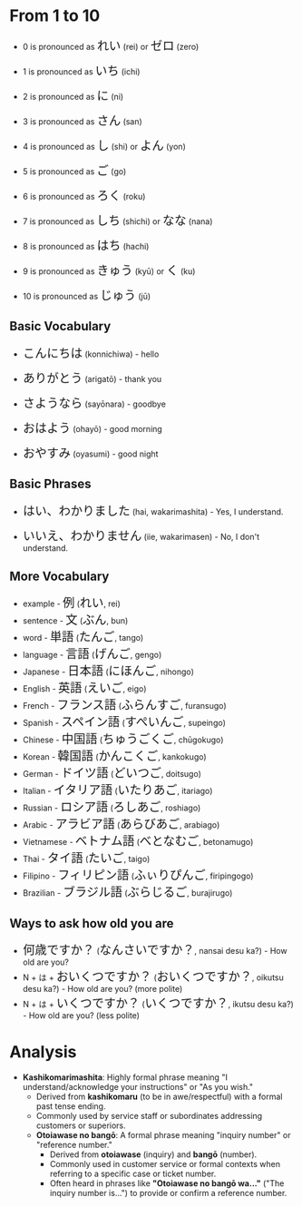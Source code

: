 # From 1 to 10

- 0 is pronounced as <span style="font-size: 1.5em;">れい</span> (rei) or
  <span style="font-size: 1.5em;">ゼロ</span> (zero)

- 1 is pronounced as <span style="font-size: 1.5em;">いち</span> (ichi)

- 2 is pronounced as <span style="font-size: 1.5em;">に</span> (ni)

- 3 is pronounced as <span style="font-size: 1.5em;">さん</span> (san)

- 4 is pronounced as <span style="font-size: 1.5em;">し</span> (shi) or
  <span style="font-size: 1.5em;">よん</span> (yon)

- 5 is pronounced as <span style="font-size: 1.5em;">ご</span> (go)

- 6 is pronounced as <span style="font-size: 1.5em;">ろく</span> (roku)

- 7 is pronounced as <span style="font-size: 1.5em;">しち</span> (shichi) or
  <span style="font-size: 1.5em;">なな</span> (nana)

- 8 is pronounced as <span style="font-size: 1.5em;">はち</span> (hachi)

- 9 is pronounced as <span style="font-size: 1.5em;">きゅう</span> (kyū) or
  <span style="font-size: 1.5em;">く</span> (ku)

- 10 is pronounced as <span style="font-size: 1.5em;">じゅう</span> (jū)

## Basic Vocabulary

- <span style="font-size: 1.5em;">こんにちは</span> (konnichiwa) - hello

- <span style="font-size: 1.5em;">ありがとう</span> (arigatō) - thank you

- <span style="font-size: 1.5em;">さようなら</span> (sayōnara) - goodbye

- <span style="font-size: 1.5em;">おはよう</span> (ohayō) - good morning

- <span style="font-size: 1.5em;">おやすみ</span> (oyasumi) - good night

## Basic Phrases

- <span style="font-size: 1.5em;">はい、わかりました</span> (hai,
  wakarimashita) - Yes, I understand.

- <span style="font-size: 1.5em;">いいえ、わかりません</span> (iie,
  wakarimasen) - No, I don't understand.

## More Vocabulary

- example - <span style="font-size: 1.5em;">例</span>
  (<span style="font-size: 1.5em;">れい</span>, rei)
- sentence - <span style="font-size: 1.5em;">文</span>
  (<span style="font-size: 1.5em;">ぶん</span>, bun)
- word - <span style="font-size: 1.5em;">単語</span>
  (<span style="font-size: 1.5em;">たんご</span>, tango)
- language - <span style="font-size: 1.5em;">言語</span>
  (<span style="font-size: 1.5em;">げんご</span>, gengo)
- Japanese - <span style="font-size: 1.5em;">日本語</span>
  (<span style="font-size: 1.5em;">にほんご</span>, nihongo)
- English - <span style="font-size: 1.5em;">英語</span>
  (<span style="font-size: 1.5em;">えいご</span>, eigo)
- French - <span style="font-size: 1.5em;">フランス語</span>
  (<span style="font-size: 1.5em;">ふらんすご</span>, furansugo)
- Spanish - <span style="font-size: 1.5em;">スペイン語</span>
  (<span style="font-size: 1.5em;">すぺいんご</span>, supeingo)
- Chinese - <span style="font-size: 1.5em;">中国語</span>
  (<span style="font-size: 1.5em;">ちゅうごくご</span>, chūgokugo)
- Korean - <span style="font-size: 1.5em;">韓国語</span>
  (<span style="font-size: 1.5em;">かんこくご</span>, kankokugo)
- German - <span style="font-size: 1.5em;">ドイツ語</span>
  (<span style="font-size: 1.5em;">どいつご</span>, doitsugo)
- Italian - <span style="font-size: 1.5em;">イタリア語</span>
  (<span style="font-size: 1.5em;">いたりあご</span>, itariago)
- Russian - <span style="font-size: 1.5em;">ロシア語</span>
  (<span style="font-size: 1.5em;">ろしあご</span>, roshiago)
- Arabic - <span style="font-size: 1.5em;">アラビア語</span>
  (<span style="font-size: 1.5em;">あらびあご</span>, arabiago)
- Vietnamese - <span style="font-size: 1.5em;">ベトナム語</span>
  (<span style="font-size: 1.5em;">べとなむご</span>, betonamugo)
- Thai - <span style="font-size: 1.5em;">タイ語</span>
  (<span style="font-size: 1.5em;">たいご</span>, taigo)
- Filipino - <span style="font-size: 1.5em;">フィリピン語</span>
  (<span style="font-size: 1.5em;">ふぃりぴんご</span>, firipingogo)
- Brazilian - <span style="font-size: 1.5em;">ブラジル語</span>
  (<span style="font-size: 1.5em;">ぶらじるご</span>, burajirugo)

## Ways to ask how old you are

- <span style="font-size: 1.5em;">何歳ですか？</span>
  (<span style="font-size: 1.5em;">なんさいですか？</span>, nansai desu ka?) -
  How old are you?
- N + は + <span style="font-size: 1.5em;">おいくつですか？</span>
  (<span style="font-size: 1.5em;">おいくつですか？</span>, oikutsu desu ka?) -
  How old are you? (more polite)
- N + は + <span style="font-size: 1.5em;">いくつですか？</span>
  (<span style="font-size: 1.5em;">いくつですか？</span>, ikutsu desu ka?) - How
  old are you? (less polite)

# Analysis

- **Kashikomarimashita**: Highly formal phrase meaning "I understand/acknowledge
  your instructions" or "As you wish."
  - Derived from **kashikomaru** (to be in awe/respectful) with a formal past
    tense ending.
  - Commonly used by service staff or subordinates addressing customers or
    superiors.
  - **Otoiawase no bangō**: A formal phrase meaning "inquiry number" or
    "reference number."
    - Derived from **otoiawase** (inquiry) and **bangō** (number).
    - Commonly used in customer service or formal contexts when referring to a
      specific case or ticket number.
    - Often heard in phrases like **"Otoiawase no bangō wa..."** ("The inquiry
      number is...") to provide or confirm a reference number.
